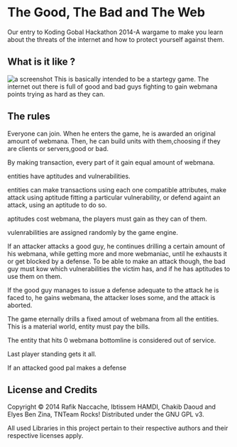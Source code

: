 The Good, The Bad and The Web
============================

Our entry to Koding Gobal Hackathon 2014-A wargame to make you learn about the threats of
the internet and how to protect yourself against them.

## What is it like ?
![a screenshot](screenshot.png)
This is basically intended to be a startegy game. The internet out there is full of good and bad guys fighting to gain webmana points trying as hard as they can.

## The rules
Everyone can join. When he enters the game, he is awarded an original amount of webmana. Then, he can build units with them,choosing if they are clients or servers,good or bad.

By making transaction, every part of it gain equal amount of webmana.

entities have aptitudes and vulnerabilities.

entities can make transactions using each one compatible attributes, make attack using aptitude fitting a particular vulnerability, or defend againt an attack, using an aptitude to do so.

aptitudes cost webmana, the players must gain as they can of them.

vulenrabilities are assigned randomly by the game engine.

If an attacker attacks a good guy, he continues drilling a certain amount of his webmana, while getting more and more webmaniac, until he exhausts it or get blocked by a defense. To be able to make an attack though, the bad guy must kow which vulnerabilities the victim has, and if he has aptitudes to use them on them.

If the good guy manages to issue a defense adequate to the attack he is faced to, he gains webmana, the attacker loses some, and the attack is aborted.

The game eternally drills a fixed amout of webmana from all the entities. This is a material world, entity must pay the bills.

The entity that hits 0 webmana bottomline is considered out of service.

Last player standing gets it all.

If an attacked good pal makes a defense


## License and Credits

Copyright © 2014 Rafik Naccache, Ibtissem HAMDI, Chakib Daoud and Elyes Ben Zina, TNTeam Rocks!
Distributed under the GNU GPL v3.

All used Libraries in this project pertain to their
respective authors and their respective licenses apply.


